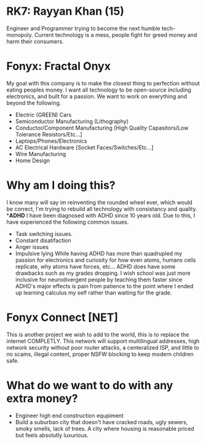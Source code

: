 # RK7: Rayyan Khan (15)
Engineer and Programmer trying to become the next humble tech-monopoly. Current technology is a mess, people fight for greed money and harm their consumers. 

# Fonyx: Fractal Onyx
My goal with this company is to make the closest thing to perfection without eating peoples money. I want all technology to be open-source including electronics, and built for a passion.
We want to work on everything and beyond the following.
 - Electric (GREEN) Cars
 - Semiconductor Manufacturing (Lithography)
 - Conductor/Component Manufacturing [High Quality Capasitors/Low Tolerance Resistors/Etc...]
 - Laptops/Phones/Electronics
 - AC Electrical Hardware [Socket Faces/Switches/Etc...]
 - Wire Manufacturing
 - Home Design
 
# Why am I doing this?
I know many will say im reinventing the rounded wheel ever, which would be correct, I'm trying to rebuild all technology with consistancy and quality. <br />
***ADHD**
I have been diagnosed with ADHD since 10 years old. Due to this, I have experienced the following common issues.
 - Task switching issues.
 - Constant disatifaction
 - Anger issues
 - Impulsive lying
While having ADHD has more than quadrupled my passion for electronics and curiosity for how even atoms, humans cells replicate, why atoms have forces, etc... ADHD does have some drawbacks such as my grades dropping.
I wish school was just more inclusive for neurodivergent people by teaching them faster since ADHD's major effects is pain from patience to the point where I ended up learning calculus my self rather than waiting for the grade.
 
# Fonyx Connect [NET]
This is another project we wish to add to the world, this is to replace the internet COMPLETLY. This network will support multilingual addresses, high network security without poor router attacks, a centeralized ISP, and little to no scams, illegal content, proper NSFW blocking to keep modern children safe. 
 
# What do we want to do with any extra money?
 - Engineer high end construction equpiment
 - Build a suburban city that doesn't have cracked roads, ugly sewers, smoky smells, lack of trees. A city where housing is reasonable priced but feels absolutly luxurious.
 
